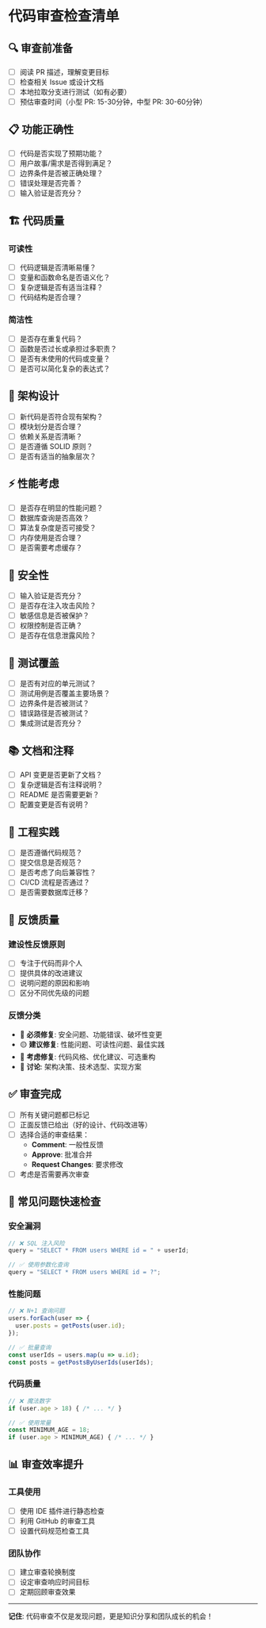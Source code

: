 # 代码审查检查清单

## 🔍 审查前准备

- [ ] 阅读 PR 描述，理解变更目标
- [ ] 检查相关 Issue 或设计文档
- [ ] 本地拉取分支进行测试（如有必要）
- [ ] 预估审查时间（小型 PR: 15-30分钟，中型 PR: 30-60分钟）

## 📋 功能正确性

- [ ] 代码是否实现了预期功能？
- [ ] 用户故事/需求是否得到满足？
- [ ] 边界条件是否被正确处理？
- [ ] 错误处理是否完善？
- [ ] 输入验证是否充分？

## 🏗️ 代码质量

### 可读性
- [ ] 代码逻辑是否清晰易懂？
- [ ] 变量和函数命名是否语义化？
- [ ] 复杂逻辑是否有适当注释？
- [ ] 代码结构是否合理？

### 简洁性
- [ ] 是否存在重复代码？
- [ ] 函数是否过长或承担过多职责？
- [ ] 是否有未使用的代码或变量？
- [ ] 是否可以简化复杂的表达式？

## 🎯 架构设计

- [ ] 新代码是否符合现有架构？
- [ ] 模块划分是否合理？
- [ ] 依赖关系是否清晰？
- [ ] 是否遵循 SOLID 原则？
- [ ] 是否有适当的抽象层次？

## ⚡ 性能考虑

- [ ] 是否存在明显的性能问题？
- [ ] 数据库查询是否高效？
- [ ] 算法复杂度是否可接受？
- [ ] 内存使用是否合理？
- [ ] 是否需要考虑缓存？

## 🔐 安全性

- [ ] 输入验证是否充分？
- [ ] 是否存在注入攻击风险？
- [ ] 敏感信息是否被保护？
- [ ] 权限控制是否正确？
- [ ] 是否存在信息泄露风险？

## 🧪 测试覆盖

- [ ] 是否有对应的单元测试？
- [ ] 测试用例是否覆盖主要场景？
- [ ] 边界条件是否被测试？
- [ ] 错误路径是否被测试？
- [ ] 集成测试是否充分？

## 📚 文档和注释

- [ ] API 变更是否更新了文档？
- [ ] 复杂逻辑是否有注释说明？
- [ ] README 是否需要更新？
- [ ] 配置变更是否有说明？

## 🔧 工程实践

- [ ] 是否遵循代码规范？
- [ ] 提交信息是否规范？
- [ ] 是否考虑了向后兼容性？
- [ ] CI/CD 流程是否通过？
- [ ] 是否需要数据库迁移？

## 💬 反馈质量

### 建设性反馈原则
- [ ] 专注于代码而非个人
- [ ] 提供具体的改进建议
- [ ] 说明问题的原因和影响
- [ ] 区分不同优先级的问题

### 反馈分类
- 🔴 **必须修复**: 安全问题、功能错误、破坏性变更
- 🟡 **建议修复**: 性能问题、可读性问题、最佳实践
- 🔵 **考虑修复**: 代码风格、优化建议、可选重构
- 💭 **讨论**: 架构决策、技术选型、实现方案

## ✅ 审查完成

- [ ] 所有关键问题都已标记
- [ ] 正面反馈已给出（好的设计、代码改进等）
- [ ] 选择合适的审查结果：
  - **Comment**: 一般性反馈
  - **Approve**: 批准合并
  - **Request Changes**: 要求修改
- [ ] 考虑是否需要再次审查

## 🎯 常见问题快速检查

### 安全漏洞
```javascript
// ❌ SQL 注入风险
query = "SELECT * FROM users WHERE id = " + userId;

// ✅ 使用参数化查询
query = "SELECT * FROM users WHERE id = ?";
```

### 性能问题
```javascript
// ❌ N+1 查询问题
users.forEach(user => {
  user.posts = getPosts(user.id);
});

// ✅ 批量查询
const userIds = users.map(u => u.id);
const posts = getPostsByUserIds(userIds);
```

### 代码质量
```javascript
// ❌ 魔法数字
if (user.age > 18) { /* ... */ }

// ✅ 使用常量
const MINIMUM_AGE = 18;
if (user.age > MINIMUM_AGE) { /* ... */ }
```

## 📊 审查效率提升

### 工具使用
- [ ] 使用 IDE 插件进行静态检查
- [ ] 利用 GitHub 的审查工具
- [ ] 设置代码规范检查工具

### 团队协作
- [ ] 建立审查轮换制度
- [ ] 设定审查响应时间目标
- [ ] 定期回顾审查效果

---

**记住**: 代码审查不仅是发现问题，更是知识分享和团队成长的机会！ 